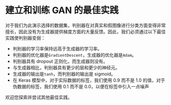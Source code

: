 # 建立和训练 GAN 的最佳实践

对于我们为此演示选择的数据集，判别器在对真实和假图像进行分类方面变得非常擅长，因此没有为生成器提供梯度方面的大量反馈。因此，我们必须通过以下最佳实践使判别器变弱：

*   判别器的学习率保持远高于生成器的学习率。
*   判别器的优化器是`GradientDescent`，生成器的优化器是`Adam`。
*   判别器具有 dropout 正则化，而生成器则没有。
*   与生成器相比，判别器具有更少的层和更少的神经元。
*   生成器的输出是`tanh`，而判别器的输出是 sigmoid。
*   在 Keras 模型中，对于实际数据的标签，我们使用 0.9 而不是 1.0 的值，对于伪数据的标签，我们使用 0.1 而不是 0.0，以便在标签中引入一点噪声

欢迎您探索并尝试其他最佳实践。